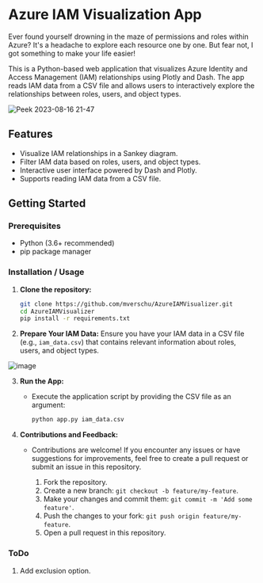 # Azure IAM Visualization App

Ever found yourself drowning in the maze of permissions and roles within Azure? It's a headache to explore each resource one by one. But fear not, I got something to make your life easier!

This is a Python-based web application that visualizes Azure Identity and Access Management (IAM) relationships using Plotly and Dash. The app reads IAM data from a CSV file and allows users to interactively explore the relationships between roles, users, and object types.

![Peek 2023-08-16 21-47](https://github.com/mverschu/AzureIAMVisualizer/assets/69352107/d2d68892-c56b-4bb7-9862-4169f64819ea)

## Features

- Visualize IAM relationships in a Sankey diagram.
- Filter IAM data based on roles, users, and object types.
- Interactive user interface powered by Dash and Plotly.
- Supports reading IAM data from a CSV file.

## Getting Started

### Prerequisites

- Python (3.6+ recommended)
- pip package manager

### Installation / Usage

1. **Clone the repository:**

   ```bash
   git clone https://github.com/mverschu/AzureIAMVisualizer.git
   cd AzureIAMVisualizer
   pip install -r requirements.txt
   ```

2. **Prepare Your IAM Data:** Ensure you have your IAM data in a CSV file (e.g., `iam_data.csv`) that contains relevant information about roles, users, and object types.

![image](https://github.com/mverschu/AzureIAMVisualizer/assets/69352107/1d487062-016d-4985-a3f2-6e5f5c934841)

3. **Run the App:**

    - Execute the application script by providing the CSV file as an argument:

      ```bash
      python app.py iam_data.csv
      ```
      
4. **Contributions and Feedback:**

    - Contributions are welcome! If you encounter any issues or have suggestions for improvements, feel free to create a pull request or submit an issue in this repository.

      1. Fork the repository.
      2. Create a new branch: `git checkout -b feature/my-feature`.
      3. Make your changes and commit them: `git commit -m 'Add some feature'`.
      4. Push the changes to your fork: `git push origin feature/my-feature`.
      5. Open a pull request in this repository.

### ToDo

1. Add exclusion option.
